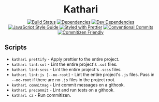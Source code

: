 <p align="center">
  <b style="font-size: 32px;">Kathari</b>
</p>

<p align="center">
  <a href="https://travis-ci.org/kleros/kathari"><img src="https://travis-ci.org/kleros/kathari.svg?branch=master" alt="Build Status"></a>
  <a href="https://david-dm.org/kleros/kathari"><img src="https://david-dm.org/kleros/kathari.svg" alt="Dependencies"></a>
  <a href="https://david-dm.org/kleros/kathari?type=dev"><img src="https://david-dm.org/kleros/kathari/dev-status.svg" alt="Dev Dependencies"></a>
  <a href="https://standardjs.com"><img src="https://img.shields.io/badge/code_style-standard-brightgreen.svg" alt="JavaScript Style Guide"></a>
  <a href="https://github.com/prettier/prettier"><img src="https://img.shields.io/badge/styled_with-prettier-ff69b4.svg" alt="Styled with Prettier"></a>
  <a href="https://conventionalcommits.org"><img src="https://img.shields.io/badge/Conventional%20Commits-1.0.0-yellow.svg" alt="Conventional Commits"></a>
  <a href="http://commitizen.github.io/cz-cli/"><img src="https://img.shields.io/badge/commitizen-friendly-brightgreen.svg" alt="Commitizen Friendly"></a>
</p>

## Scripts

- `kathari prettify` - Apply prettier to the entire project.
- `kathari lint:sol` - Lint the entire project's `.sol` files.
- `kathari lint:scss` - Lint the entire project's `.scss` files.
- `kathari lint:js [--no-root]` - Lint the entire project's `.js` files. Pass in `--no-root` if there are no `.js` files in the project root.
- `kathari commitmsg` - Lint commit messages on a githook.
- `kathari precommit` - Lint and run tests on a githook.
- `kathari cz` - Run commitizen.
